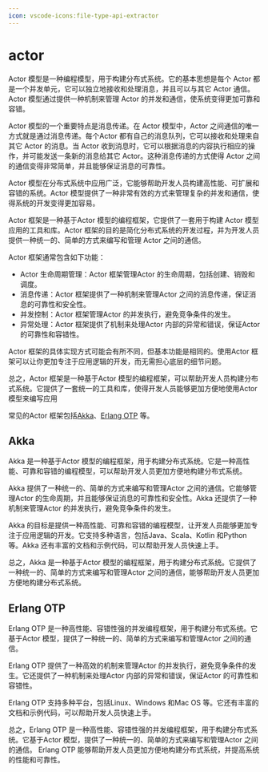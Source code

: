 ```yaml
---
icon: vscode-icons:file-type-api-extractor
---
```


# actor

Actor 模型是一种编程模型，用于构建分布式系统。它的基本思想是每个 Actor 都是一个并发单元，它可以独立地接收和处理消息，并且可以与其它 Actor 通信。Actor 模型通过提供一种机制来管理 Actor 的并发和通信，使系统变得更加可靠和容错。

Actor 模型的一个重要特点是消息传递。在 Actor 模型中，Actor 之间通信的唯一方式就是通过消息传递。每个Actor 都有自己的消息队列，它可以接收和处理来自其它 Actor 的消息。当 Actor 收到消息时，它可以根据消息的内容执行相应的操作，并可能发送一条新的消息给其它 Actor。这种消息传递的方式使得 Actor 之间的通信变得非常简单，并且能够保证消息的可靠性。

Actor 模型在分布式系统中应用广泛，它能够帮助开发人员构建高性能、可扩展和容错的系统。Actor 模型提供了一种非常有效的方式来管理复杂的并发和通信，使得系统的开发变得更加容易。

Actor 框架是一种基于Actor 模型的编程框架，它提供了一套用于构建 Actor 模型应用的工具和库。Actor 框架的目的是简化分布式系统的开发过程，并为开发人员提供一种统一的、简单的方式来编写和管理 Actor 之间的通信。

Actor 框架通常包含如下功能：

- Actor 生命周期管理：Actor 框架管理Actor 的生命周期，包括创建、销毁和调度。
- 消息传递：Actor 框架提供了一种机制来管理Actor 之间的消息传递，保证消息的可靠性和安全性。
- 并发控制：Actor 框架管理Actor 的并发执行，避免竞争条件的发生。
- 异常处理：Actor 框架提供了机制来处理Actor 内部的异常和错误，保证Actor 的可靠性和容错性。

Actor 框架的具体实现方式可能会有所不同，但基本功能是相同的。使用Actor 框架可以让你更加专注于应用逻辑的开发，而无需担心底层的细节问题。

总之，Actor 框架是一种基于Actor 模型的编程框架，可以帮助开发人员构建分布式系统。它提供了一套统一的工具和库，使得开发人员能够更加方便地使用Actor 模型来编写应用

常见的Actor 框架包括[Akka](#akka)、[Erlang OTP](#erlang-otp) 等。

## Akka

Akka 是一种基于Actor 模型的编程框架，用于构建分布式系统。它是一种高性能、可靠和容错的编程模型，可以帮助开发人员更加方便地构建分布式系统。

Akka 提供了一种统一的、简单的方式来编写和管理Actor 之间的通信。它能够管理Actor 的生命周期，并且能够保证消息的可靠性和安全性。Akka 还提供了一种机制来管理Actor 的并发执行，避免竞争条件的发生。

Akka 的目标是提供一种高性能、可靠和容错的编程模型，让开发人员能够更加专注于应用逻辑的开发。它支持多种语言，包括Java、Scala、Kotlin 和Python 等。Akka 还有丰富的文档和示例代码，可以帮助开发人员快速上手。

总之，Akka 是一种基于Actor 模型的编程框架，用于构建分布式系统。它提供了一种统一的、简单的方式来编写和管理Actor 之间的通信，能够帮助开发人员更加方便地构建分布式系统。

## Erlang OTP

Erlang OTP 是一种高性能、容错性强的并发编程框架，用于构建分布式系统。它基于Actor 模型，提供了一种统一的、简单的方式来编写和管理Actor 之间的通信。

Erlang OTP 提供了一种高效的机制来管理Actor 的并发执行，避免竞争条件的发生。它还提供了一种机制来处理Actor 内部的异常和错误，保证Actor 的可靠性和容错性。

Erlang OTP 支持多种平台，包括Linux、Windows 和Mac OS 等。它还有丰富的文档和示例代码，可以帮助开发人员快速上手。

总之，Erlang OTP 是一种高性能、容错性强的并发编程框架，用于构建分布式系统。它基于Actor 模型，提供了一种统一的、简单的方式来编写和管理Actor 之间的通信。 Erlang OTP 能够帮助开发人员更加方便地构建分布式系统，并提高系统的性能和可靠性。
